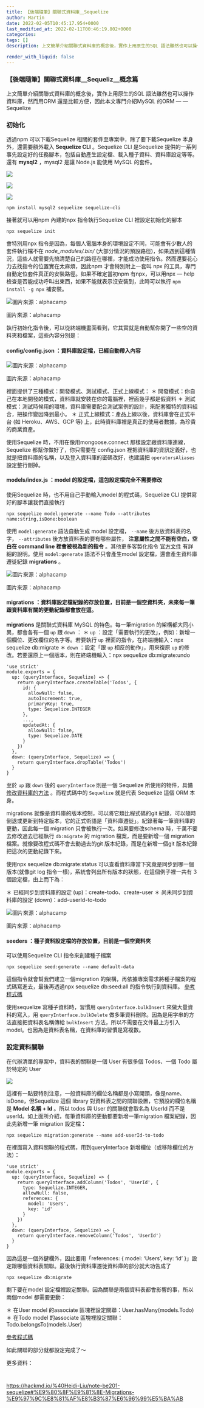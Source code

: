 ```yaml
---
title: 【後端隨筆】關聯式資料庫＿Sequelize
author: Martin
date: 2022-02-05T10:45:17.954+0000
last_modified_at: 2022-02-11T00:46:19.802+0000
categories: 
tags: []
description: 上文簡單介紹關聯式資料庫的概念後，實作上用原生的SQL 語法雖然也可以操作資料庫，然而用ORM 還是比較方便，因此本文專門介紹MySQL 的ORM — — Sequelize

render_with_liquid: false
---
```


### 【後端隨筆】關聯式資料庫＿Sequeliz＿概念篇

上文簡單介紹關聯式資料庫的概念後，實作上用原生的SQL 語法雖然也可以操作資料庫，然而用ORM 還是比較方便，因此本文專門介紹MySQL 的ORM — — Sequelize
### 初始化

透過npm 可以下載Sequelize 相關的套件至專案中，除了要下載Sequelize 本身外，還需要額外載入 **Sequelize CLI** 。Sequelize CLI 是Sequelize 提供的一系列事先設定好的任務腳本，包括自動產生設定檔、載入種子資料、資料庫設定等等。還有 **mysql2** ，mysql2 是讓 Node\.js 能使用 MySQL 的套件。


[![](https://static.npmjs.com/338e4905a2684ca96e08c7780fc68412.png)](https://www.npmjs.com/package/mysql2)



[![](https://static.npmjs.com/338e4905a2684ca96e08c7780fc68412.png)](https://www.npmjs.com/package/sequelize)



[![](https://static.npmjs.com/338e4905a2684ca96e08c7780fc68412.png)](https://www.npmjs.com/package/sequelize-cli)

```
npm install mysql2 sequelize sequelize-cli
```

接著就可以用npm 內建的npx 指令執行Sequelize CLI 裡設定初始化的腳本
```
npx sequelize init
```

會特別用npx 指令是因為，每個人電腦本身的環境設定不同，可能會有少數人的套件執行檔不在 _node\_modules/\.bin/_ \(大部分情況的預設路徑\)，如果遇到這種情況，這些人就需要先搞清楚自己的路徑在哪裡，才能成功使用指令。然而還要花心力去找指令的位置實在太麻煩，因此npm 才會特別附上一套叫 npx 的工具，專門自動定位套件真正的安裝路徑。如果不確定當初npm 有npx，可以用npx — help 檢查是否能成功呼叫出東西，如果不能就表示沒安裝到，此時可以執行 `npm install -g npx` 補安裝。


![圖片來源：alphacamp](/assets/6806591ac58e/1*HszMGvm6ReMsIbFF2PyXiQ.png)

圖片來源：alphacamp

執行初始化指令後，可以從終端機畫面看到，它其實就是自動幫你開了一些空的資料夾和檔案，這些內容分別是：
#### **config/config\.json** ：資料庫設定檔，已經自動帶入內容


![圖片來源：alphacamp](/assets/6806591ac58e/1*CiGMgUpwaONd5dWk2M5cYQ.png)

圖片來源：alphacamp

裡面提供了三種模式：開發模式、測試模式、正式上線模式：
＊ 開發模式：你自己在本地開發的模式，資料庫就安裝在你的電腦裡，裡面幾乎都是假資料
＊ 測試模式：測試時候用的環境，資料庫需要配合測試案例的設計，來配套獨特的資料組合，把操作變因降到最小。
＊ 正式上線模式：產品上線以後，資料庫會在正式平台 \(如 Heroku、AWS、GCP 等\) 上，此時資料庫裡是真正的使用者數據，為珍貴的商業資產。

使用Sequelize 時，不用在像用mongoose\.connect 那樣設定跟資料庫連線，Sequelize 都幫你做好了，你只需要在 config\.json 裡把資料庫的資訊定義好，也就是把資料庫的名稱，以及登入資料庫的密碼改好，也建議把 `operatorsAliases` 設定整行刪掉。
#### **models/index\.js** ：model 的設定檔，這包設定檔完全不需要修改

使用Sequelize 時，也不用自己手動輸入model 的程式碼，Sequelize CLI 提供寫好的腳本讓我們直接執行
```
npx sequelize model:generate --name Todo --attributes name:string,isDone:boolean
```

使用 `model:generate` 語法自動生成 model 設定檔， `--name` 後方放資料表的名字， `--attributes` 後方放資料表的要有哪些屬性， **注意屬性之間不能有空白，空白在 command line 裡會被視為新的指令** 。其他更多客製化指令 [官方文件](https://sequelize.org/master/manual/migrations.html#creating-the-first-model--and-migration-) 有詳細的說明。使用 `model:generate` 語法不只會產生model 設定檔，還會產生資料庫遷徙紀錄 **migrations** 。


![圖片來源：alphacamp](/assets/6806591ac58e/1*9Mp5I8ZkqXXaNAOYRZEfhQ.png)

圖片來源：alphacamp
#### **migrations** ：資料庫設定檔紀錄的存放位置，目前是一個空資料夾，未來每一筆跟資料庫有關的更動紀錄都會放在這。

**migrations** 是關聯式資料庫 MySQL 的特色。每一筆migration 的架構都大同小異，都會各有一個 `up` 跟 `down` ：
＊ `up` ：設定「需要執行的更改」，例如：新增一個欄位、更改欄位的名字等。若要執行 `up` 裡面的指令，在終端機輸入：npx sequelize db:migrate
＊ `down` ：設定「跟 `up` 相反的動作」，用來復原 `up` 的修改。若要還原上一個版本，則在終端機輸入：npx sequelize db:migrate:undo
```
'use strict'
module.exports = {
  up: (queryInterface, Sequelize) => {
    return queryInterface.createTable('Todos', {
      id: {
        allowNull: false,
        autoIncrement: true,
        primaryKey: true,
        type: Sequelize.INTEGER
      },
      ...,
      updatedAt: {
        allowNull: false,
        type: Sequelize.DATE
      }
    })
  },
  down: (queryInterface, Sequelize) => {
    return queryInterface.dropTable('Todos')
  }
}
```

至於 `up` 跟 `down` 後的 `queryInterface` 則是一個 Sequelize 所使用的物件，具備 [修改資料庫的方法](https://sequelize.org/master/class/lib/dialects/abstract/query-interface.js~QueryInterface.html#instance-method-addColumn) 。而程式碼中的 `Sequelize` 就是代表 Sequelize 這個 ORM 本身。

migrations 就像是資料庫的版本控制，可以將它類比程式碼的git 紀錄，可以隨時倒退或更新到特定版本，它的正式術語是「資料庫遷徙」。紀錄著每一筆資料庫的更動，因此每一個 migration 只會被執行一次。如果要修改schema 時，千萬不要去修改過去已經執行 `db:migrate` 的 migration 檔案，而是要新增一個 migration 檔案。就像要改程式碼不會去動過去的git 版本紀錄，而是在新增一個git 版本紀錄把這次的更動紀錄下來。

使用npx sequelize db:migrate:status 可以查看資料庫當下究竟是同步到哪一個版本\(就像git log 指令一樣\)，系統會列出所有版本的狀態，在這個例子裡一共有 3 個設定檔，由上而下為：

＊ 已經同步到資料庫的設定 \(up\)：create\-todo、create\-user
＊ 尚未同步到資料庫的設定 \(down\)：add\-userId\-to\-todo


![圖片來源：alphacamp](/assets/6806591ac58e/1*8SITH15nPK9ucMsFSEtl9Q.png)

圖片來源：alphacamp
#### **seeders** ：種子資料設定檔的存放位置，目前是一個空資料夾

可以使用Sequelize CLI 指令來創建種子檔案
```
npx sequelize seed:generate --name default-data
```

這個指令就會幫我們建立一個migration 的架構，再依據專案需求將種子檔案的程式碼寫進去，最後再透過npx sequelize db:seed:all 的指令執行到資料庫。 [參考程式碼](https://github.com/martinchiu/todo-sequelize/commit/140a9180875461ae2b792afffbe2786efe1dfa1d)

使用sequelize 寫種子資料時，習慣用 `queryInterface.bulkInsert` 來做大量資料的寫入，用 `queryInterface.bulkDelete` 做多筆資料刪除。因為是用字串的方法直接把資料表名稱傳給 `bulkInsert` 方法，所以不需要在文件最上方引入 model。也因為是資料表名稱，在資料庫的習慣是寫複數。
### 設定資料關聯

在代辦清單的專案中，資料表的關聯是一個 User 有很多個 Todos、一個 Todo 屬於特定的 User


![](/assets/6806591ac58e/1*m6HaBr52fi1-xiiHbvDf5Q.png)


這裡有一點要特別注意，一般資料庫的欄位名稱都是小寫開頭，像是name、isDone，但Sequelize 這個 library 對資料表之間的關聯設置，它預設的欄位名稱是 **Model 名稱 \+ Id** 。所以 todos 與 User 的關聯就會取名為 UserId 而不是 userId。如上面所介紹，每筆資料庫的更動都要新增一筆migration 檔案紀錄，因此先新增一筆 migration 設定檔：
```
npx sequelize migration:generate --name add-userId-to-todo
```

在裡面寫入資料關聯的程式碼，用到queryInterface 新增欄位（或移除欄位的方法）：
```
'use strict'
module.exports = {
  up: (queryInterface, Sequelize) => {
    return queryInterface.addColumn('Todos', 'UserId', {
      type: Sequelize.INTEGER,
      allowNull: false,
      references: {
        model: 'Users',
        key: 'id'
      }
    })
  },
  down: (queryInterface, Sequelize) => {
    return queryInterface.removeColumn('Todos', 'UserId')
  }
}
```

因為這是一個外鍵欄外，因此要用「references: \{ model: ‘Users’, key: ‘id’ \}」設定跟哪個資料表關聯。最後執行資料庫遷徙資料庫的部分就大功告成了
```
npx sequelize db:migrate
```

剩下要在model 設定檔裡設定關聯。因為關聯是兩個資料表都會影響的事，所以兩個model 都需要更動：

＊ 在User model 的associate 區塊裡設定關聯：User\.hasMany\(models\.Todo\)
＊ 在Todo model 的associate 區塊裡設定關聯：Todo\.belongsTo\(models\.User\)

[參考程式碼](https://github.com/martinchiu/todo-sequelize/commit/95b05997e593a460a67d7d77e357d7e71a9fb73d)

如此關聯的部分就都設定完成了～

更多資料：


[![]()](https://sequelize.org/master/manual/migrations.html#bootstrapping)



[![]()](https://sequelize.org/master/manual/getting-started.html#modeling-a-table)


[https://hackmd\.io/%40Heidi\-Liu/note\-be201\-sequelize\#%E9%80%8F%E9%81%8E\-Migrations\-%E9%97%9C%E8%81%AF%E8%B3%87%E6%96%99%E5%BA%AB](https://hackmd.io/%40Heidi-Liu/note-be201-sequelize#%E9%80%8F%E9%81%8E-Migrations-%E9%97%9C%E8%81%AF%E8%B3%87%E6%96%99%E5%BA%AB)




